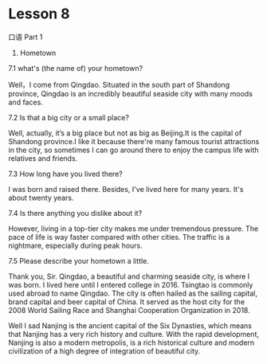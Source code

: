 # Lesson 8

口语 Part 1

1. Hometown

7.1 what's (the name of) your hometown?

Well，I come from Qingdao. Situated in the south part of Shandong province, Qingdao is an incredibly beautiful seaside city with many moods and faces.

7.2 Is that a big city or a small place?

Well, actually, it’s a big place but not as big as Beijing.It is the capital of Shandong province.I like it because there're many famous tourist attractions in the city, so sometimes I can go around there to enjoy the campus life with relatives and friends.

7.3 How long have you lived there?

I was born and raised there. Besides, I've lived here for many years. It's about twenty years.

7.4 Is there anything you dislike about it? 

However, living in a top-tier city makes me under tremendous pressure. The pace of life is way faster compared with other cities. The traffic is a nightmare, especially during peak hours.

7.5 Please describe your hometown a little.

Thank you, Sir. Qingdao, a beautiful and charming seaside city, is where I was born. I lived here until I entered college in 2016. Tsingtao is commonly used abroad to name Qingdao. The city is often hailed as the sailing capital, brand capital and beer capital of China. It served as the host city for the 2008 World Sailing Race and Shanghai Cooperation Organization in 2018.

Well I sad Nanjing is the ancient capital of the Six Dynasties, which means that Nanjing has a very rich history and culture. With the rapid development, Nanjing is also a modern metropolis, is a rich historical culture and modern civilization of a high degree of integration of beautiful city.